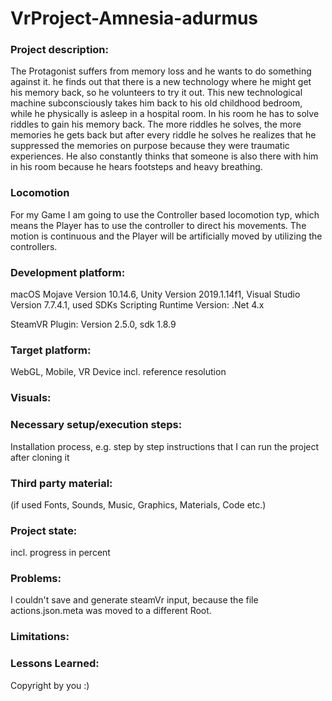 # VrProject-Amnesia-adurmus

### Project description: 
The Protagonist suffers from memory loss and he wants to do something against it. he finds out that there is a new technology where he might get his memory back, so he volunteers to try it out. This new technological machine 
subconsciously takes him back to his old childhood bedroom, while he physically is asleep in a hospital room. In his room he has to solve riddles to gain his memory back. The more riddles he solves, the more memories he gets back but after every riddle he solves he realizes that he suppressed the memories on purpose because they were traumatic experiences. He also constantly thinks that someone is also there with him in his room because he hears footsteps and heavy breathing. 

### Locomotion 
For my Game I am going to use the Controller based locomotion typ, which means the Player 
has to use the controller to direct his movements. The motion is continuous and the Player will be artificially moved by utilizing the controllers. 

### Development platform: 
macOS Mojave Version 10.14.6, Unity Version 2019.1.14f1, Visual Studio Version 7.7.4.1, used SDKs
Scripting Runtime Version: .Net 4.x
 
SteamVR Plugin: Version 2.5.0, sdk 1.8.9

### Target platform: 
WebGL, Mobile, VR Device incl. reference resolution 

### Visuals: 

### Necessary setup/execution steps: 
Installation process, e.g. step by step instructions that I can run the project after cloning it

### Third party material: 
(if used Fonts, Sounds, Music, Graphics, Materials, Code etc.)

### Project state: 
incl. progress in percent

### Problems: 
I couldn't save and generate steamVr input, because the file actions.json.meta was moved to a different Root. 

### Limitations: 

### Lessons Learned: 

Copyright by you :)